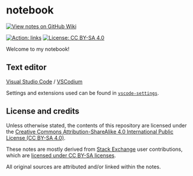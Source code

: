 # notebook

[![View notes on GitHub Wiki](https://img.shields.io/badge/-View%20on%20GitHub%20Wiki-seagreen?style=for-the-badge&logo=github&labelColor=black&logoColor=white)](https://github.com/nmstreethran/notebook/wiki)

[![Action: links](https://github.com/nmstreethran/notebook/workflows/links/badge.svg)](https://github.com/nmstreethran/notebook/actions?query=workflow%3Alinks)
[![License: CC BY-SA 4.0](https://img.shields.io/badge/license-CC%20BY--SA%204.0-blue?labelColor=darkslategray)](https://creativecommons.org/licenses/by-sa/4.0/)

Welcome to my notebook!

## Text editor

[Visual Studio Code](https://code.visualstudio.com/) / [VSCodium](https://vscodium.com/)

Settings and extensions used can be found in [`vscode-settings`](vscode-settings/).

## License and credits

Unless otherwise stated, the contents of this repository are licensed under the [Creative Commons Attribution-ShareAlike 4.0 International Public License (CC BY-SA 4.0)](https://creativecommons.org/licenses/by-sa/4.0/).

These notes are mostly derived from [Stack Exchange](https://stackexchange.com/) user contributions, which are [licensed under CC BY-SA licenses](https://stackoverflow.com/help/licensing).

All original sources are attributed and/or linked within the notes.
